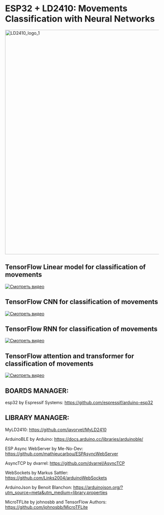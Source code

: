 # ESP32 + LD2410: Movements Classification with Neural Networks
<img width="1470" height="736" alt="LD2410_logo_1" src="https://github.com/user-attachments/assets/c0e61f25-8609-40fd-b6f3-d97cfcaf1ba8" />

## TensorFlow Linear model for classification of movements
[![Смотреть видео](https://img.youtube.com/vi/ds3CPqLV-MI/0.jpg)](https://youtu.be/ds3CPqLV-MI?si=0B4Ar3Zt-gUVPMvd)

## TensorFlow CNN for classification of movements
[![Смотреть видео](https://img.youtube.com/vi/kC0A1RCqdIc/0.jpg)](https://youtu.be/kC0A1RCqdIc?si=TC4JgU-npr4L001K)

## TensorFlow RNN for classification of movements
[![Смотреть видео](https://img.youtube.com/vi/UZd4lkwPL3Q/0.jpg)](https://youtu.be/UZd4lkwPL3Q?si=_CQqm6VzM37TOQ8O)

## TensorFlow attention and transformer for classification of movements
[![Смотреть видео](https://img.youtube.com/vi/cPqogs8ARUU/0.jpg)](https://youtu.be/cPqogs8ARUU?si=ddpLEhCD1cPn3RXx)
   

## BOARDS MANAGER:

esp32 by Espressif Systems: https://github.com/espressif/arduino-esp32


## LIBRARY MANAGER:

MyLD2410: https://github.com/iavorvel/MyLD2410

ArduinoBLE by Arduino: https://docs.arduino.cc/libraries/arduinoble/

ESP Async WebServer by Me-No-Dev: https://github.com/mathieucarbou/ESPAsyncWebServer

AsyncTCP by dvarrel: https://github.com/dvarrel/AsyncTCP

WebSockets by Markus Sattler: https://github.com/Links2004/arduinoWebSockets

ArduinoJson by Benoit Blanchon: https://arduinojson.org/?utm_source=meta&utm_medium=library.properties

MicroTFLite by johnosbb and TensorFlow Authors: https://github.com/johnosbb/MicroTFLite
